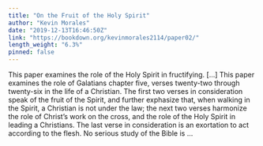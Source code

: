 ```yaml
---
title: "On the Fruit of the Holy Spirit"
author: "Kevin Morales"
date: "2019-12-13T16:46:50Z"
link: "https://bookdown.org/kevinmorales2114/paper02/"
length_weight: "6.3%"
pinned: false
---
```


This paper examines the role of the Holy Spirit in fructifying. [...] This paper examines the role of Galatians chapter five, verses twenty-two through twenty-six in the life of a Christian. The first two verses in consideration speak of the fruit of the Spirit, and further exphasize that, when walking in the Spirit, a Christian is not under the law; the next two verses harmonize the role of Christ’s work on the cross, and the role of the Holy Spirit in leading a Christians. The last verse in consideration is an exortation to act according to the flesh. No serious study of the Bible is ...

